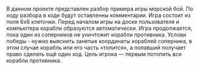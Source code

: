 В данном проекте представлен разбор примера игры морской бой. По ходу разбора в коде будут оставленны комментарии.
Игра состоит из поля 6х6 клеточки. Перед началом игры на доске пользователя и компьютера корабли образуются автоматически. 
Игра продолжается, пока один из соперников не уничтожит корабли противника.
Услови победы - нужно выяснить занятые координаты кораблей соперника, в этом случае корабль или его часть «топится», а попавший получает право сделать ещё один ход.
Цель игрока — первым потопить все корабли противника.
